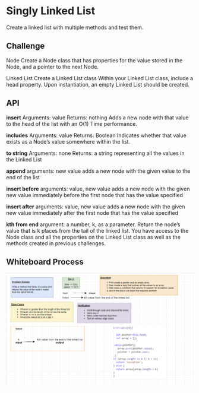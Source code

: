 # Singly Linked List

Create a linked list with multiple methods and test them.

## Challenge

Node
Create a Node class that has properties for the value stored in the Node, and a pointer to the next Node.

Linked List
Create a Linked List class
Within your Linked List class, include a head property.
Upon instantiation, an empty Linked List should be created.

## API

**insert**
Arguments: value
Returns: nothing
Adds a new node with that value to the head of the list with an O(1) Time performance.

**includes**
Arguments: value
Returns: Boolean
Indicates whether that value exists as a Node’s value somewhere within the list.

**to string**
Arguments: none
Returns: a string representing all the values in the Linked List

**append**
arguments: new value
adds a new node with the given value to the end of the list

**insert before**
arguments: value, new value
adds a new node with the given new value immediately before the first node that has the value specified

**insert after**
arguments: value, new value
adds a new node with the given new value immediately after the first node that has the value specified

**kth from end**
argument: a number, k, as a parameter.
Return the node’s value that is k places from the tail of the linked list.
You have access to the Node class and all the properties on the Linked List class as well as the methods created in previous challenges.

## Whiteboard Process

![linked-list](../../pictures/linked-list-kth.png)

